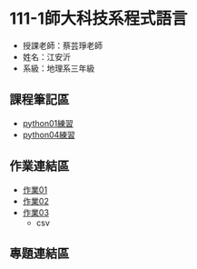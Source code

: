 # 111-1師大科技系程式語言
- 授課老師：蔡芸琤老師
- 姓名：江安沂
- 系級：地理系三年級
## 課程筆記區
- [python01練習](https://github.com/major013/PL/blob/main/practice/python01.ipynb)
- [python04練習](https://github.com/major013/PL/blob/main/practice/python04.ipynb)
## 作業連結區
- [作業01](https://github.com/major013/PL/blob/main/homework/Homework01.ipynb)
- [作業02](https://github.com/major013/PL/blob/main/homework/Homework02.ipynb)
- [作業03](https://github.com/major013/PL/blob/main/homework/Homework03.ipynb)
  - csv
## 專題連結區


<!---
major013/major013 is a ✨ special ✨ repository because its `README.md` (this file) appears on your GitHub profile.
You can click the Preview link to take a look at your changes.
--->
